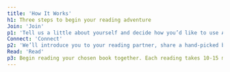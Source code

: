 ```yaml
---
title: 'How It Works'
h1: Three steps to begin your reading adventure
Join: 'Join'
p1: 'Tell us a little about yourself and decide how you’d like to use Audrey e.g. as a reader or listener, or both.'
Connect: 'Connect'
p2: 'We’ll introduce you to your reading partner, share a hand-picked book, and help facilitate your first reading session.'
Read: 'Read'
p3: Begin reading your chosen book together. Each reading takes 10-15 minutes. Enjoy interesting conversations with each other.
---
```

